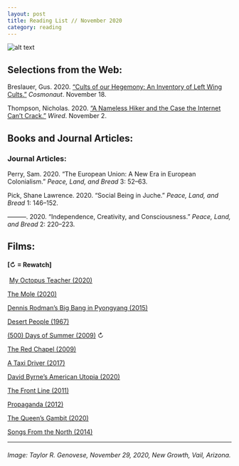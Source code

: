 ```yaml
---
layout: post
title: Reading List // November 2020
category: reading
---
```


![alt text](https://trgenovese.github.io/blog/images/nov20reading.jpg)

## Selections from the Web:
Breslauer, Gus. 2020. [“Cults of our Hegemony: An Inventory of Left Wing Cults.”](https://cosmonaut.blog/2020/11/18/cults-of-our-hegemony-an-inventory-of-left-wing-cults/?fbclid=IwAR06jaClCyB-dQsI_q9KKKz62E3E2xI9b9zObW-iJU6QXNSup7In-3-uI1U) *Cosmonaut*. November 18.

Thompson, Nicholas. 2020. [“A Nameless Hiker and the Case the Internet Can’t Crack.”](https://www.wired.com/story/nameless-hiker-mostly-harmless-internet-mystery/?utm_source=facebook&utm_medium=social&utm_campaign=onsite-share&utm_brand=wired&utm_social-type=earned&fbclid=IwAR1KP5_FAYCDsH8waKz082DnwWvOCa5t3d1KteAc4zIOFMVt2hFv-1Umqq8) *Wired*. November 2.

## Books and Journal Articles:

### Journal Articles:
Perry, Sam. 2020. “The European Union: A New Era in European Colonialism.” *Peace, Land, and Bread* 3: 52–63.

Pick, Shane Lawrence. 2020. “Social Being in Juche.” *Peace, Land, and Bread* 1: 146–152.

———. 2020. “Independence, Creativity, and Consciousness.” *Peace, Land, and Bread* 2: 220–223.

## Films:
#### [↻ = Rewatch]
 [My Octopus Teacher (2020)](https://letterboxd.com/trgenovese/film/my-octopus-teacher/)

[The Mole (2020)](https://letterboxd.com/trgenovese/film/the-mole-2020/)

[Dennis Rodman’s Big Bang in Pyongyang (2015)](https://letterboxd.com/trgenovese/film/dennis-rodmans-big-bang-in-pyongyang/)

[Desert People (1967)](https://letterboxd.com/trgenovese/film/desert-people/)

[(500) Days of Summer (2009)](https://letterboxd.com/trgenovese/film/500-days-of-summer/) ↻

[The Red Chapel (2009)](https://letterboxd.com/trgenovese/film/the-red-chapel/)

[A Taxi Driver (2017)](https://letterboxd.com/trgenovese/film/a-taxi-driver/)

[David Byrne’s American Utopia (2020)](https://letterboxd.com/trgenovese/film/david-byrnes-american-utopia/)

[The Front Line (2011)](https://letterboxd.com/trgenovese/film/the-front-line-2011/)

[Propaganda (2012)](https://letterboxd.com/trgenovese/film/propaganda-2012/)

[The Queen’s Gambit (2020)](https://letterboxd.com/trgenovese/film/the-queens-gambit/)

[Songs From the North (2014)](https://letterboxd.com/trgenovese/film/songs-from-the-north/)

___
###### Image: Taylor R. Genovese, November 29, 2020, New Growth, Vail, Arizona.
